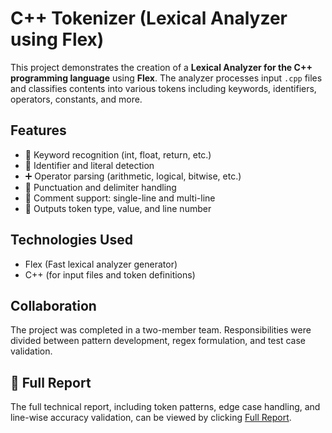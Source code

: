 # C++ Tokenizer (Lexical Analyzer using Flex)

This project demonstrates the creation of a **Lexical Analyzer for the C++ programming language** using **Flex**. The analyzer processes input `.cpp` files and classifies contents into various tokens including keywords, identifiers, operators, constants, and more.

## Features

* 🔑 Keyword recognition (int, float, return, etc.)  
* 📛 Identifier and literal detection  
* ➕ Operator parsing (arithmetic, logical, bitwise, etc.)  
* 🔣 Punctuation and delimiter handling  
* 📝 Comment support: single-line and multi-line  
* 🔎 Outputs token type, value, and line number

## Technologies Used

* Flex (Fast lexical analyzer generator)  
* C++ (for input files and token definitions)

## Collaboration

The project was completed in a two-member team. Responsibilities were divided between pattern development, regex formulation, and test case validation.

## 📄 Full Report

The full technical report, including token patterns, edge case handling, and line-wise accuracy validation, can be viewed by clicking [Full Report](./report.pdf).
